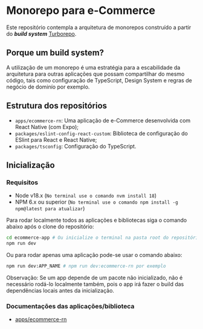 # Monorepo para e-Commerce

Este repositório contempla a arquitetura de monorepos construído a partir do **_build system_** [Turborepo](https://turbo.build/repo).

## Porque um build system?

A utilização de um monorepo é uma estratégia para a escabilidade da arquitetura para outras aplicações que possam compartilhar do mesmo código, tais como configuração de TypeScript, Design System e regras de negócio de dominío por exemplo.

## Estrutura dos repositórios

- `apps/ecommerce-rn`: Uma aplicação de e-Commerce desenvolvida com React Native (com Expo);
- `packages/eslint-config-react-custom`: Biblioteca de configuração do ESlint para React e React Native;
- `packages/tsconfig`: Configuração do TypeScript.

## Inicialização

### Requisitos

- Node v18.x (`No terminal use o comando nvm install 18`)
- NPM 6.x ou superior (`No terminal use o comando npm install -g npm@latest para atualizar`)

Para rodar localmente todos as aplicações e bibliotecas siga o comando abaixo após o clone do repositório:

```bash
cd ecommerce-app # Ou inicialize o terminal na pasta root do repositório
npm run dev
```

Ou para rodar apenas uma aplicação pode-se usar o comando abaixo:

```bash
npm run dev:APP_NAME # npm run dev:ecommerce-rn por exemplo
```

Observação: Se um app depende de um pacote não inicializado, não é necessário rodá-lo localmente também, pois o app irá fazer o build das dependências locais antes da inicialização.

### Documentações das aplicações/biblioteca

- [apps/ecommerce-rn](./apps/ecommerce-rn/README.md)
